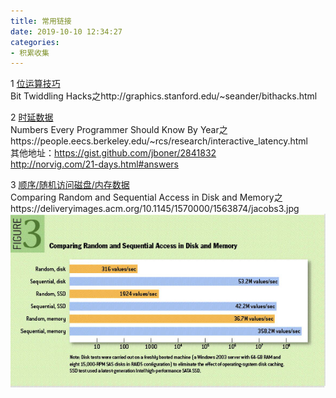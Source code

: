 ```yaml
---
title: 常用链接
date: 2019-10-10 12:34:27
categories:
- 积累收集
---
```


1 [位运算技巧](http://graphics.stanford.edu/~seander/bithacks.html)  
Bit Twiddling Hacks之http://graphics.stanford.edu/~seander/bithacks.html  

2 [时延数据](https://people.eecs.berkeley.edu/~rcs/research/interactive_latency.html)  
Numbers Every Programmer Should Know By Year之https://people.eecs.berkeley.edu/~rcs/research/interactive_latency.html  
  其他地址：https://gist.github.com/jboner/2841832  
           http://norvig.com/21-days.html#answers

3 [顺序/随机访问磁盘/内存数据](https://deliveryimages.acm.org/10.1145/1570000/1563874/jacobs3.jpg)  
  Comparing Random and Sequential Access in Disk and Memory之https://deliveryimages.acm.org/10.1145/1570000/1563874/jacobs3.jpg
  ![内存磁盘访问性能数据](/pic/doc201910101254.jpg)



